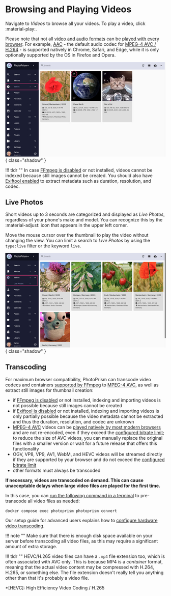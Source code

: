 # Browsing and Playing Videos

Navigate to *Videos* to browse all your videos. To play a video, click :material-play:.

Please note that not all [video and audio formats](https://caniuse.com/?search=video%20format) can be [played with every browser](../../getting-started/troubleshooting/browsers.md). For example, [AAC](https://caniuse.com/aac "Advanced Audio Coding") - the default audio codec for [MPEG-4 AVC / H.264](https://caniuse.com/avc "Advanced Video Coding") - is supported natively in Chrome, Safari, and Edge, while it is only optionally supported by the OS in Firefox and Opera.

![Screenshot](img/video-light.jpg){ class="shadow" }

!!! tldr ""
    In case [FFmpeg is disabled](../settings/advanced.md#disable-ffmpeg) or not installed, videos cannot be indexed because still images cannot be created.
    You should also have [Exiftool enabled](../../getting-started/config-options.md#feature-flags) to extract metadata such as duration, resolution, and codec.

## Live Photos ##

Short videos up to 3 seconds are categorized and displayed as *Live Photos*, regardless of your phone's make and model.
You can recognize this by the :material-adjust: icon that appears in the upper left corner.

Move the mouse cursor over the thumbnail to play the video without changing the view.
You can limit a search to *Live Photos* by using the `type:live` filter or the keyword `live`.

![Screenshot](img/live-photo-light.jpg){ class="shadow" }

## Transcoding ##

For maximum browser compatibility, PhotoPrism can transcode video codecs and containers [supported by FFmpeg](https://www.ffmpeg.org/documentation.html) to [MPEG-4 AVC](https://en.wikipedia.org/wiki/MPEG-4), as well as extract still images for thumbnail creation:

- if [FFmpeg is disabled](../settings/advanced.md#disable-ffmpeg) or not installed, indexing and importing videos is not possible because still images cannot be created
- if [Exiftool is disabled](../../getting-started/config-options.md#feature-flags) or not installed, indexing and importing videos is only partially possible because the video metadata cannot be extracted and thus the duration, resolution, and codec are unknown
- [MPEG-4 AVC](https://en.wikipedia.org/wiki/MPEG-4) videos can be [played natively by most modern browsers](https://caniuse.com/mpeg4) and are not re-encoded, even if they exceed the [configured bitrate limit](../../getting-started/advanced/transcoding.md#bitrate-limiting); to reduce the size of AVC videos, you can manually replace the original files with a smaller version or wait for a future release that offers this functionality
- OGV, VP8, VP9, AV1, WebM, and HEVC videos will be streamed directly if they are supported by your browser and do not exceed the [configured bitrate limit](../../getting-started/advanced/transcoding.md#bitrate-limiting)
- other formats must always be transcoded

**If necessary, videos are transcoded on demand. This can cause unacceptable delays when large video files are played for the first time.**

In this case, you can [run the following command in a terminal](../../getting-started/docker-compose.md#command-line-interface) to pre-transcode all video files as needed:

```
docker compose exec photoprism photoprism convert
```

Our setup guide for advanced users explains how to [configure hardware video transcoding](../../getting-started/advanced/transcoding.md).

!!! note ""
    Make sure that there is enough disk space available on your server before transcoding all video files, as this may
    require a significant amount of extra storage.

!!! tldr ""
    HEVC/H.265 video files can have a `.mp4` file extension too, which is often associated with AVC only. This is because
    MP4 is a *container* format, meaning that the actual video content may be compressed with H.264, H.265, or something
    else. The file extension doesn't really tell you anything other than that it's probably a video file.

*[HEVC]: High Efficiency Video Coding / H.265